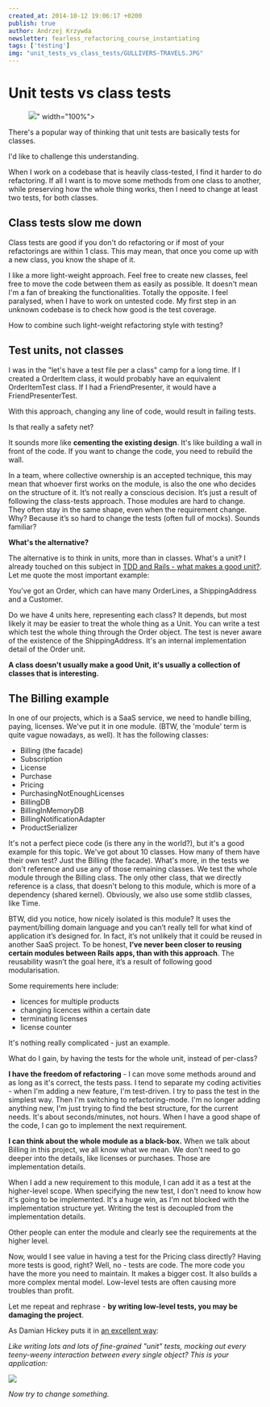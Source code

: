 ```yaml
---
created_at: 2014-10-12 19:06:17 +0200
publish: true
author: Andrzej Krzywda
newsletter: fearless_refactoring_course_instantiating
tags: ['testing']
img: "unit_tests_vs_class_tests/GULLIVERS-TRAVELS.JPG"
---
```


# Unit tests vs class tests

<p>
  <figure>
		<img src="<%= src_fit("unit_tests_vs_class_tests/GULLIVERS-TRAVELS.JPG") %>" width="100%">
  </figure>
</p>

There's a popular way of thinking that unit tests are basically tests for classes.

I'd like to challenge this understanding.

<!-- more -->

When I work on a codebase that is heavily class-tested, I find it harder to do refactoring. If all I want is to move some methods from one class to another, while preserving how the whole thing works, then I need to change at least two tests, for both classes.

## Class tests slow me down

Class tests are good if you don't do refactoring or if most of your refactorings are within 1 class. This may mean, that once you come up with a new class, you know the shape of it.

I like a more light-weight approach. Feel free to create new classes, feel free to move the code between them as easily as possible. It doesn't mean I'm a fan of breaking the functionalities. Totally the opposite. I feel paralysed, when I have to work on untested code. My first step in an unknown codebase is to check how good is the test coverage.

How to combine such light-weight refactoring style with testing?

## Test units, not classes

I was in the "let's have a test file per a class" camp for a long time. If I created a OrderItem class, it would probably have an equivalent OrderItemTest class. If I had a FriendPresenter, it would have a FriendPresenterTest.

With this approach, changing any line of code, would result in failing tests.

Is that really a safety net?

It sounds more like **cementing the existing design**. It's like building a wall in front of the code. If you want to change the code, you need to rebuild the wall.

In a team, where collective ownership is an accepted technique, this may mean that whoever first works on the module, is also the one who decides on the structure of it. It’s not really a conscious decision. It’s just a result of following the class-tests approach. Those modules are hard to change. They often stay in the same shape, even when the requirement change. Why? Because it’s so hard to change the tests (often full of mocks). Sounds familiar?

**What's the alternative?**

The alternative is to think in units, more than in classes. What's a unit? I already touched on this subject in [TDD and Rails - what makes a good unit?](http://andrzejonsoftware.blogspot.com/2014/04/tdd-and-rails-what-makes-good-unit.html). Let me quote the most important example:

You've got an Order, which can have many OrderLines, a ShippingAddress and a Customer.

Do we have 4 units here, representing each class? It depends, but most likely it may be easier to treat the whole thing as a Unit. You can write a test which test the whole thing through the Order object. The test is never aware of the existence of the ShippingAddress. It's an internal implementation detail of the Order unit.

**A class doesn't usually make a good Unit, it's usually a collection of classes that is interesting.**

## The Billing example

In one of our projects, which is a SaaS service, we need to handle billing, paying, licenses. We've put it in one module. (BTW, the 'module' term is quite vague nowadays, as well). It has the following classes:

* Billing (the facade)
* Subscription
* License
* Purchase
* Pricing
* PurchasingNotEnoughLicenses
* BillingDB
* BillingInMemoryDB
* BillingNotificationAdapter
* ProductSerializer

It's not a perfect piece code (is there any in the world?), but it's a good example for this topic. We've got about 10 classes. How many of them have their own test? Just the Billing (the facade).
What's more, in the tests we don't reference and use any of those remaining classes. We test the whole module through the Billing class. The only other class, that we directly reference is a class, that doesn't belong to this module, which is more of a dependency (shared kernel). Obviously, we also use some stdlib classes, like Time.

BTW, did you notice, how nicely isolated is this module? It uses the payment/billing domain language and you can’t really tell for what kind of application it’s designed for. In fact, it’s not unlikely that it could be reused in another SaaS project. To be honest, **I’ve never been closer to reusing certain modules between Rails apps, than with this approach**. The reusability wasn’t the goal here, it’s a result of following good modularisation.

Some requirements here include:

* licences for multiple products
* changing licences within a certain date
* terminating licenses
* license counter

It's nothing really complicated - just an example.

What do I gain, by having the tests for the whole unit, instead of per-class?

**I have the freedom of refactoring** - I can move some methods around and as long as it's correct, the tests pass. I tend to separate my coding activities - when I'm adding a new feature, I'm test-driven. I try to pass the test in the simplest way. Then I'm switching to refactoring-mode. I'm no longer adding anything new, I'm just trying to find the best structure, for the current needs. It's about seconds/minutes, not hours. When I have a good shape of the code, I can go to implement the next requirement.

**I can think about the whole module as a black-box.** When we talk about Billing in this project, we all know what we mean. We don't need to go deeper into the details, like licenses or purchases. Those are implementation details.

When I add a new requirement to this module, I can add it as a test at the higher-level scope. When specifying the new test, I don't need to know how it's going to be implemented. It's a huge win, as I'm not blocked with the implementation structure yet. Writing the test is decoupled from the implementation details.

Other people can enter the module and clearly see the requirements at the higher level.

Now, would I see value in having a test for the Pricing class directly? Having more tests is good, right?
Well, no - tests are code. The more code you have the more you need to maintain. It makes a bigger cost. It also builds a more complex mental model.
Low-level tests are often causing more troubles than profit.

Let me repeat and rephrase - **by writing low-level tests, you may be damaging the project**.

As Damian Hickey puts it in [an excellent way](http://dhickey.ie/post/2014/03/03/gulliver-s-travels-tests.aspx):

_Like writing lots and lots of fine-grained "unit" tests, mocking out every teeny-weeny interaction between every single object?
This is your application:_

<img src="/assets/images/unit_tests_vs_class_tests/GULLIVERS-TRAVELS.JPG">


_Now try to change something._